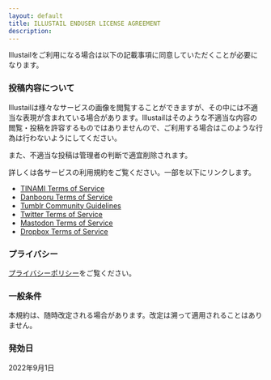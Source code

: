 ```yaml
---
layout: default
title: ILLUSTAIL ENDUSER LICENSE AGREEMENT
description: 
---
```


Illustailをご利用になる場合は以下の記載事項に同意していただくことが必要になります。

### 投稿内容について

Illustailは様々なサービスの画像を閲覧することができますが、その中には不適当な表現が含まれている場合があります。Illustailはそのような不適当な内容の閲覧・投稿を許容するものではありませんので、ご利用する場合はこのような行為は行わないようにしてください。

また、不適当な投稿は管理者の判断で適宜削除されます。

詳しくは各サービスの利用規約をご覧ください。一部を以下にリンクします。

* [TINAMI Terms of Service](https://www.tinami.com/entry/rule/read)
* [Danbooru Terms of Service](https://danbooru.donmai.us/static/terms_of_service)
* [Tumblr Community Guidelines](https://www.tumblr.com/policy/en/community)
* [Twitter Terms of Service](https://twitter.com/tos)
* [Mastodon Terms of Service](https://mastodon.cloud/terms)
* [Dropbox Terms of Service](https://www.dropbox.com/privacy#terms)

### プライバシー

[プライバシーポリシー](https://cathandnya.github.io/privacy_policy/)をご覧ください。

### 一般条件

本規約は、随時改定される場合があります。改定は溯って適用されることはありません。

### 発効日

2022年9月1日
